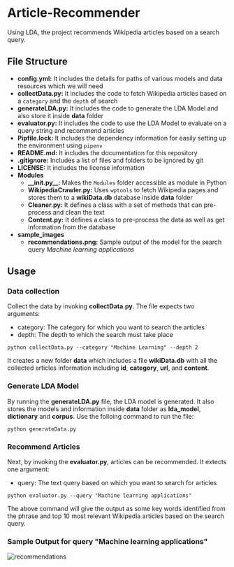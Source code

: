 # Article-Recommender
Using LDA, the project recommends Wikipedia articles based on a search query.

## File Structure
- **config.yml:** It includes the details for paths of various models and data resources which we will need
- **collectData.py:** It includes the code to fetch Wikipedia articles based on a `category` and the `depth` of search
- **generateLDA.py:** It includes the code to generate the LDA Model and also store it inside **data** folder
- **evaluator.py:** It includes the code to use the LDA Model to evaluate on a query string and recommend articles 
- **Pipfile.lock:** It includes the dependency information for easily setting up the environment using `pipenv`
- **README.md:** It includes the documentation for this repository
- **.gitignore:** Includes a list of files and folders to be ignored by git
- **LICENSE:** It includes the license information
- **Modules**
  - **\_\_init.py\_\_:** Makes the `Modules` folder accessible as module in Python
  - **WikipediaCrawler.py:** Uses `wptools` to fetch Wikipedia pages and stores them to a **wikiData.db** database inside **data** folder
  - **Cleaner.py:** It defines a class with a set of methods that can pre-process and clean the text
  - **Content.py:** It defines a class to pre-process the data as well as get information from the database
- **sample_images**
  - **recommendations.png:** Sample output of the model for the search query *Machine learning applications*
  
## Usage

### Data collection
Collect the data by invoking **collectData.py**. The file expects two arguments:
  - category: The category for which you want to search the articles
  - depth: The depth to which the search must take place
  
```
python collectData.py --category "Machine Learning" --depth 2
```

It creates a new folder **data** which includes a file **wikiData.db** with all the collected articles information including **id**, **category**, **url**, and **content**.

### Generate LDA Model
By running the **generateLDA.py** file, the LDA model is generated. It also stores the models and information inside **data** folder as **lda_model**, **dictionary** and **corpus**. Use the folloing command to run the file:

```
python generateData.py
```

### Recommend Articles
Next, by invoking the **evaluator.py**, articles can be recommended. It extects one argument:
  - query: The text query based on which you want to search for articles
  
```
python evaluator.py --query "Machine learning applications"
```
 
The above command will give the output as some key words identified from the phrase and top 10 most relevant Wikipedia articles based on the search query.
 
### Sample Output for query "Machine learning applications"

![recommendations](https://github.com/kb22/Article-Recommender/blob/master/sample_images/recommendations.png)
 
